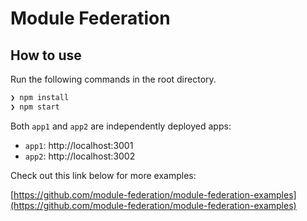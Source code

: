 # Module Federation

## How to use

Run the following commands in the root directory.

```bash
❯ npm install
❯ npm start
```

Both `app1` and `app2` are independently deployed apps:

- `app1`: http://localhost:3001
- `app2`: http://localhost:3002

Check out this link below for more examples:

[https://github.com/module-federation/module-federation-examples](https://github.com/module-federation/module-federation-examples)
